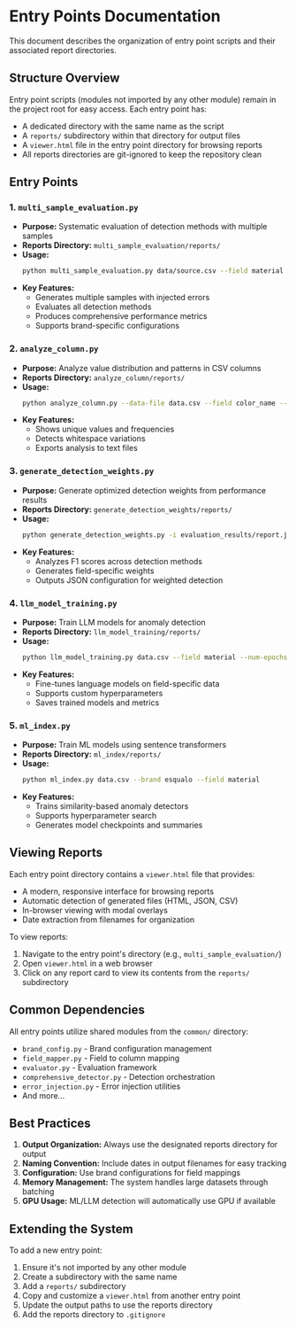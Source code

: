 # Entry Points Documentation

This document describes the organization of entry point scripts and their associated report directories.

## Structure Overview

Entry point scripts (modules not imported by any other module) remain in the project root for easy access. Each entry point has:
- A dedicated directory with the same name as the script
- A `reports/` subdirectory within that directory for output files
- A `viewer.html` file in the entry point directory for browsing reports
- All reports directories are git-ignored to keep the repository clean

## Entry Points

### 1. `multi_sample_evaluation.py`
- **Purpose:** Systematic evaluation of detection methods with multiple samples
- **Reports Directory:** `multi_sample_evaluation/reports/`
- **Usage:**
  ```bash
  python multi_sample_evaluation.py data/source.csv --field material --num-samples 10
  ```
- **Key Features:**
  - Generates multiple samples with injected errors
  - Evaluates all detection methods
  - Produces comprehensive performance metrics
  - Supports brand-specific configurations

### 2. `analyze_column.py`
- **Purpose:** Analyze value distribution and patterns in CSV columns
- **Reports Directory:** `analyze_column/reports/`
- **Usage:**
  ```bash
  python analyze_column.py --data-file data.csv --field color_name --brand esqualo
  ```
- **Key Features:**
  - Shows unique values and frequencies
  - Detects whitespace variations
  - Exports analysis to text files

### 3. `generate_detection_weights.py`
- **Purpose:** Generate optimized detection weights from performance results
- **Reports Directory:** `generate_detection_weights/reports/`
- **Usage:**
  ```bash
  python generate_detection_weights.py -i evaluation_results/report.json
  ```
- **Key Features:**
  - Analyzes F1 scores across detection methods
  - Generates field-specific weights
  - Outputs JSON configuration for weighted detection

### 4. `llm_model_training.py`
- **Purpose:** Train LLM models for anomaly detection
- **Reports Directory:** `llm_model_training/reports/`
- **Usage:**
  ```bash
  python llm_model_training.py data.csv --field material --num-epochs 3
  ```
- **Key Features:**
  - Fine-tunes language models on field-specific data
  - Supports custom hyperparameters
  - Saves trained models and metrics

### 5. `ml_index.py`
- **Purpose:** Train ML models using sentence transformers
- **Reports Directory:** `ml_index/reports/`
- **Usage:**
  ```bash
  python ml_index.py data.csv --brand esqualo --field material
  ```
- **Key Features:**
  - Trains similarity-based anomaly detectors
  - Supports hyperparameter search
  - Generates model checkpoints and summaries

## Viewing Reports

Each entry point directory contains a `viewer.html` file that provides:
- A modern, responsive interface for browsing reports
- Automatic detection of generated files (HTML, JSON, CSV)
- In-browser viewing with modal overlays
- Date extraction from filenames for organization

To view reports:
1. Navigate to the entry point's directory (e.g., `multi_sample_evaluation/`)
2. Open `viewer.html` in a web browser
3. Click on any report card to view its contents from the `reports/` subdirectory

## Common Dependencies

All entry points utilize shared modules from the `common/` directory:
- `brand_config.py` - Brand configuration management
- `field_mapper.py` - Field to column mapping
- `evaluator.py` - Evaluation framework
- `comprehensive_detector.py` - Detection orchestration
- `error_injection.py` - Error injection utilities
- And more...

## Best Practices

1. **Output Organization:** Always use the designated reports directory for output
2. **Naming Convention:** Include dates in output filenames for easy tracking
3. **Configuration:** Use brand configurations for field mappings
4. **Memory Management:** The system handles large datasets through batching
5. **GPU Usage:** ML/LLM detection will automatically use GPU if available

## Extending the System

To add a new entry point:
1. Ensure it's not imported by any other module
2. Create a subdirectory with the same name
3. Add a `reports/` subdirectory
4. Copy and customize a `viewer.html` from another entry point
5. Update the output paths to use the reports directory
6. Add the reports directory to `.gitignore`